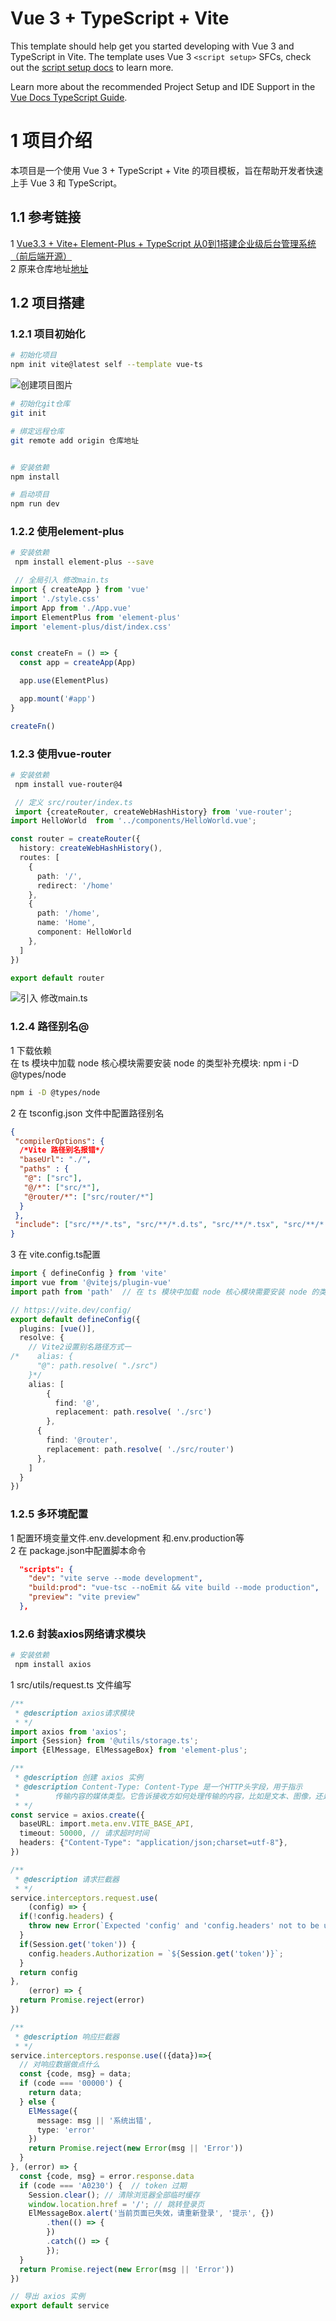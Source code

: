 # Vue 3 + TypeScript + Vite

This template should help get you started developing with Vue 3 and TypeScript in Vite. The template uses Vue 3 `<script setup>` SFCs, check out the [script setup docs](https://v3.vuejs.org/api/sfc-script-setup.html#sfc-script-setup) to learn more.

Learn more about the recommended Project Setup and IDE Support in the [Vue Docs TypeScript Guide](https://vuejs.org/guide/typescript/overview.html#project-setup).

# 1 项目介绍

本项目是一个使用 Vue 3 + TypeScript + Vite 的项目模板，旨在帮助开发者快速上手 Vue 3 和 TypeScript。

## 1.1  参考链接
1 [Vue3.3 + Vite+ Element-Plus + TypeScript 从0到1搭建企业级后台管理系统（前后端开源）](https://juejin.cn/post/7228990409909108793)   
2 原来仓库地址[地址](https://github.com/youlaitech/vue3-element-admin.git)  

## 1.2 项目搭建

### 1.2.1 项目初始化  
``` bash
# 初始化项目
npm init vite@latest self --template vue-ts
```
![创建项目图片](./projectImages/2024_11/01.png)

``` bash
# 初始化git仓库
git init

# 绑定远程仓库
git remote add origin 仓库地址
```    

``` bash

# 安装依赖
npm install

# 启动项目
npm run dev
```

### 1.2.2 使用element-plus 
``` bash
# 安装依赖
 npm install element-plus --save
```

``` typescript
 // 全局引入 修改main.ts
import { createApp } from 'vue'
import './style.css'
import App from './App.vue'
import ElementPlus from 'element-plus'
import 'element-plus/dist/index.css'


const createFn = () => {
  const app = createApp(App)

  app.use(ElementPlus)

  app.mount('#app')
}

createFn()
```

### 1.2.3 使用vue-router 
``` bash
# 安装依赖
 npm install vue-router@4
```

``` typescript
 // 定义 src/router/index.ts
 import {createRouter, createWebHashHistory} from 'vue-router';
import HelloWorld  from '../components/HelloWorld.vue';

const router = createRouter({
  history: createWebHashHistory(),
  routes: [
    {
      path: '/',
      redirect: '/home'
    },
    {
      path: '/home',
      name: 'Home',
      component: HelloWorld
    },
  ]
})

export default router
```
![引入 修改main.ts](./projectImages/2024_11/02.png)  

### 1.2.4 路径别名@   
 1 下载依赖    
 在 ts 模块中加载 node 核心模块需要安装 node 的类型补充模块: npm i -D @types/node
```bash  
npm i -D @types/node
```  
2 在 tsconfig.json 文件中配置路径别名  


```json
{
 "compilerOptions": {
  /*Vite 路径别名报错*/
  "baseUrl": "./",
  "paths" : {
   "@": ["src"],
   "@/*": ["src/*"],
   "@router/*": ["src/router/*"]
  }
 },
 "include": ["src/**/*.ts", "src/**/*.d.ts", "src/**/*.tsx", "src/**/*.vue"]
}

```

3 在 vite.config.ts配置 
```typescript
import { defineConfig } from 'vite'
import vue from '@vitejs/plugin-vue'
import path from 'path'  // 在 ts 模块中加载 node 核心模块需要安装 node 的类型补充模块: npm i -D @types/node

// https://vite.dev/config/
export default defineConfig({
  plugins: [vue()],
  resolve: {
    // Vite2设置别名路径方式一
/*    alias: {
      "@": path.resolve( "./src")
    }*/
    alias: [
        {
          find: '@',
          replacement: path.resolve( './src')
        },
      {
        find: '@router',
        replacement: path.resolve( './src/router')
      },
    ]
  }
})

```

### 1.2.5 多环境配置
1 配置环境变量文件.env.development 和.env.production等  
2 在 package.json中配置脚本命令 
```json
  "scripts": {
    "dev": "vite serve --mode development",
    "build:prod": "vue-tsc --noEmit && vite build --mode production",
    "preview": "vite preview"
  },
```   

### 1.2.6 封装axios网络请求模块  
``` bash
# 安装依赖
 npm install axios
```
1 src/utils/request.ts 文件编写
```typescript
/**
 * @description axios请求模块
 * */
import axios from 'axios';
import {Session} from '@utils/storage.ts';
import {ElMessage, ElMessageBox} from 'element-plus';

/**
 * @description 创建 axios 实例
 * @description Content-Type: Content-Type 是一个HTTP头字段，用于指示
 *        传输内容的媒体类型。它告诉接收方如何处理传输的内容，比如是文本、图像，还是其他类型的数据。
 * */
const service = axios.create({
  baseURL: import.meta.env.VITE_BASE_API,
  timeout: 50000, // 请求超时时间
  headers: {"Content-Type": "application/json;charset=utf-8"},
})

/**
 * @description 请求拦截器
 * */
service.interceptors.request.use(
    (config) => {
  if(!config.headers) {
    throw new Error(`Expected 'config' and 'config.headers' not to be undefined`);
  }
  if(Session.get('token')) {
    config.headers.Authorization = `${Session.get('token')}`;
  }
  return config
},
    (error) => {
  return Promise.reject(error)
})

/**
 * @description 响应拦截器
 * */
service.interceptors.response.use(({data})=>{
  // 对响应数据做点什么
  const {code, msg} = data;
  if (code === '00000') {
    return data;
  } else {
    ElMessage({
      message: msg || '系统出错',
      type: 'error'
    })
    return Promise.reject(new Error(msg || 'Error'))
  }
}, (error) => {
  const {code, msg} = error.response.data
  if (code === 'A0230') {  // token 过期
    Session.clear(); // 清除浏览器全部临时缓存
    window.location.href = '/'; // 跳转登录页
    ElMessageBox.alert('当前页面已失效，请重新登录', '提示', {})
        .then(() => {
        })
        .catch(() => {
        });
  }
  return Promise.reject(new Error(msg || 'Error'))
})

// 导出 axios 实例
export default service

```
